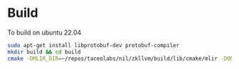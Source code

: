 # Build

To build on ubuntu 22.04

```bash
sudo apt-get install libprotobuf-dev protobuf-compiler
mkdir build && cd build
cmake -DMLIR_DIR=~/repos/taceolabs/nil/zkllvm/build/lib/cmake/mlir -DONNX_USE_PROTOBUF_SHARED_LIBS=ON ..
```
